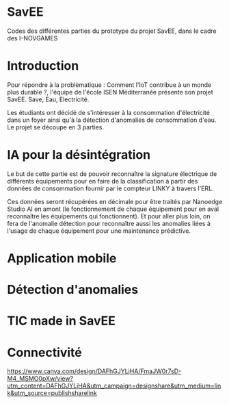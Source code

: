 # SavEE
Codes des différentes parties du prototype du projet SavEE, dans le cadre des I-NOVGAMES

# Introduction
Pour répondre à la problèmatique : Comment l'IoT contribue à un monde plus durable ?, l'équipe de l'école ISEN Méditerranée présente son projet SavEE. Save, Eau, Electricité. 

Les étudiants ont décidé de s'intéresser à la consommation d'électricité dans un foyer ainsi qu'à la détection d'anomalies de consommation d'eau. Le projet se découpe en 3 parties. 

# IA pour la désintégration
Le but de cette partie est de pouvoir reconnaître la signature électrique de différents équipements pour en faire de la classification à partir des données de consommation fournir par le compteur LINKY à travers l'ERL. 

Ces données seront récupérées en décimale pour être traités par Nanoedge Studio AI en amont (le fonctionnement de chaque équipement pour en aval reconnaître les équipements qui fonctionnent). Et pour aller plus loin, on fera de l'anomalie détection pour reconnaître aussi les anomalies liées à l'usage de chaque équipement pour une maintenance prédictive. 

# Application mobile

# Détection d'anomalies

# TIC made in SavEE

# Connectivité
https://www.canva.com/design/DAFhGJYLjHA/FmaJW0r7sD-M4_MSMO0pXw/view?utm_content=DAFhGJYLjHA&utm_campaign=designshare&utm_medium=link&utm_source=publishsharelink   
